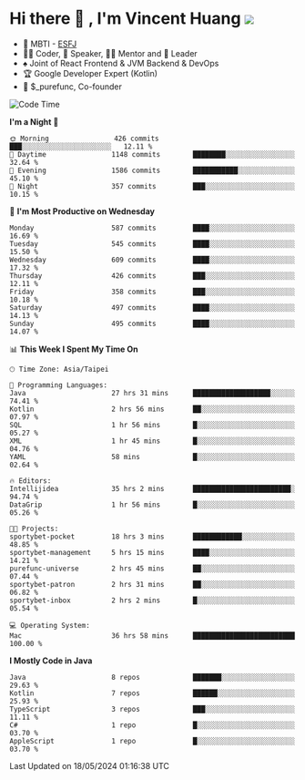 # Hi there 👋 , I'm Vincent Huang ![](https://komarev.com/ghpvc/?username=Jian-Min-Huang)
- 👀 MBTI - [ESFJ](https://www.16personalities.com/esfj-personality)
- 👨‍💻 Coder, 🎤 Speaker, 👨‍🏫 Mentor and 🚀 Leader
- ♠️ Joint of React Frontend & JVM Backend & DevOps
- 🏆 Google Developer Expert (Kotlin)
- 💼 $_purefunc, Co-founder

<!--START_SECTION:waka-->
![Code Time](http://img.shields.io/badge/Code%20Time-3%2C752%20hrs%2016%20mins-blue)

**I'm a Night 🦉** 

```text
🌞 Morning                426 commits         ███░░░░░░░░░░░░░░░░░░░░░░   12.11 % 
🌆 Daytime                1148 commits        ████████░░░░░░░░░░░░░░░░░   32.64 % 
🌃 Evening                1586 commits        ███████████░░░░░░░░░░░░░░   45.10 % 
🌙 Night                  357 commits         ███░░░░░░░░░░░░░░░░░░░░░░   10.15 % 
```
📅 **I'm Most Productive on Wednesday** 

```text
Monday                   587 commits         ████░░░░░░░░░░░░░░░░░░░░░   16.69 % 
Tuesday                  545 commits         ████░░░░░░░░░░░░░░░░░░░░░   15.50 % 
Wednesday                609 commits         ████░░░░░░░░░░░░░░░░░░░░░   17.32 % 
Thursday                 426 commits         ███░░░░░░░░░░░░░░░░░░░░░░   12.11 % 
Friday                   358 commits         ███░░░░░░░░░░░░░░░░░░░░░░   10.18 % 
Saturday                 497 commits         ████░░░░░░░░░░░░░░░░░░░░░   14.13 % 
Sunday                   495 commits         ████░░░░░░░░░░░░░░░░░░░░░   14.07 % 
```


📊 **This Week I Spent My Time On** 

```text
🕑︎ Time Zone: Asia/Taipei

💬 Programming Languages: 
Java                     27 hrs 31 mins      ███████████████████░░░░░░   74.41 % 
Kotlin                   2 hrs 56 mins       ██░░░░░░░░░░░░░░░░░░░░░░░   07.97 % 
SQL                      1 hr 56 mins        █░░░░░░░░░░░░░░░░░░░░░░░░   05.27 % 
XML                      1 hr 45 mins        █░░░░░░░░░░░░░░░░░░░░░░░░   04.76 % 
YAML                     58 mins             █░░░░░░░░░░░░░░░░░░░░░░░░   02.64 % 

🔥 Editors: 
Intellijidea             35 hrs 2 mins       ████████████████████████░   94.74 % 
DataGrip                 1 hr 56 mins        █░░░░░░░░░░░░░░░░░░░░░░░░   05.26 % 

🐱‍💻 Projects: 
sportybet-pocket         18 hrs 3 mins       ████████████░░░░░░░░░░░░░   48.85 % 
sportybet-management     5 hrs 15 mins       ████░░░░░░░░░░░░░░░░░░░░░   14.21 % 
purefunc-universe        2 hrs 45 mins       ██░░░░░░░░░░░░░░░░░░░░░░░   07.44 % 
sportybet-patron         2 hrs 31 mins       ██░░░░░░░░░░░░░░░░░░░░░░░   06.82 % 
sportybet-inbox          2 hrs 2 mins        █░░░░░░░░░░░░░░░░░░░░░░░░   05.54 % 

💻 Operating System: 
Mac                      36 hrs 58 mins      █████████████████████████   100.00 % 
```

**I Mostly Code in Java** 

```text
Java                     8 repos             ███████░░░░░░░░░░░░░░░░░░   29.63 % 
Kotlin                   7 repos             ██████░░░░░░░░░░░░░░░░░░░   25.93 % 
TypeScript               3 repos             ███░░░░░░░░░░░░░░░░░░░░░░   11.11 % 
C#                       1 repo              █░░░░░░░░░░░░░░░░░░░░░░░░   03.70 % 
AppleScript              1 repo              █░░░░░░░░░░░░░░░░░░░░░░░░   03.70 % 
```




 Last Updated on 18/05/2024 01:16:38 UTC
<!--END_SECTION:waka-->
